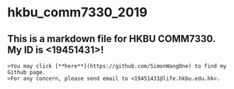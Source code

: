 hkbu_comm7330_2019
========
## This is a markdown file for HKBU COMM7330. My ID is <19451431>!
```
>You may click [**here**](https://github.com/SimonWangOne) to find my Github page.
>For any concern, please send email to <19451431@life.hkbu.edu.hk>.


